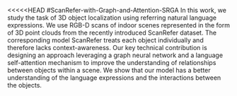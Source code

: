 <<<<<HEAD
#ScanRefer-with-Graph-and-Attention-SRGA
In this work, we study the task of 3D object localization using referring natural language expressions. We use RGB-D scans of indoor scenes represented in the form of 3D point clouds from the recently introduced ScanRefer dataset. The corresponding model ScanRefer treats each object individually and therefore lacks context-awareness. Our key technical contribution is designing an approach leveraging a graph neural network and a language self-attention mechanism to improve the understanding of relationships between objects within a scene. We show that our model has a better understanding of the language expressions and the interactions between the objects.

